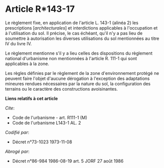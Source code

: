 # Article R*143-17

Le règlement fixe, en application de l'article L. 143-1 (alinéa 2) les prescriptions [*architecturales*] et interdictions
applicables à l'occupation et à l'utilisation du sol. Il précise, le cas échéant, qu'il n'y a pas lieu de soumettre à
autorisation les diverses utilisations du sol mentionnées au titre IV du livre IV.

Le règlement mentionne s'il y a lieu celles des dispositions du règlement national d'urbanisme non mentionnées à l'article R.
111-1 qui sont applicables à la zone.

Les règles définies par le règlement de la zone d'environnement protégé ne peuvent faire l'objet d'aucune dérogation à
l'exception des adaptations mineures rendues nécessaires par la nature du sol, la configuration des terrains ou le caractère
des constructions avoisinantes.

**Liens relatifs à cet article**

_Cite_:

  - Code de l'urbanisme - art. R111-1 (M)
  - Code de l'urbanisme L143-1 AL. 2

_Codifié par_:

  - Décret n°73-1023 1973-11-08

_Abrogé par_:

  - Décret n°86-984 1986-08-19 art. 5 JORF 27 août 1986
